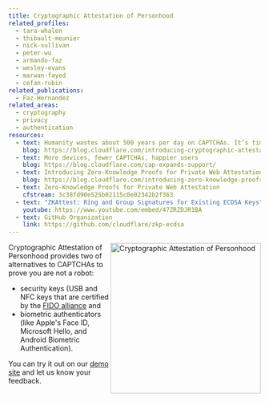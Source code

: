 ```yaml
---
title: Cryptographic Attestation of Personhood
related_profiles:
  - tara-whalen
  - thibault-meunier
  - nick-sullivan
  - peter-wu
  - armando-faz
  - wesley-evans
  - marwan-fayed
  - cefan-rubin
related_publications:
  - Faz-Hernandez
related_areas:
  - cryptography
  - privacy
  - authentication
resources:
  - text: Humanity wastes about 500 years per day on CAPTCHAs. It’s time to end this madness
    blog: https://blog.cloudflare.com/introducing-cryptographic-attestation-of-personhood/
  - text: More devices, fewer CAPTCHAs, happier users
    blog: https://blog.cloudflare.com/cap-expands-support/
  - text: Introducing Zero-Knowledge Proofs for Private Web Attestation with Cross/Multi-Vendor Hardware
    blog: https://blog.cloudflare.com/introducing-zero-knowledge-proofs-for-private-web-attestation-with-cross-multi-vendor-hardware/
  - text: Zero-Knowledge Proofs for Private Web Attestation
    cfstream: 3c38fd90e525b02115c0e02342b2f363
  - text: "ZKAttest: Ring and Group Signatures for Existing ECDSA Keys"
    youtube: https://www.youtube.com/embed/47ZRZDJR1BA
  - text: GitHub Organization
    link: https://github.com/cloudflare/zkp-ecdsa
---
```


<img src="https://blog.cloudflare.com/content/images/2021/04/image2-36.png" alt="Cryptographic Attestation of Personhood" width="300" align="right" />

Cryptographic Attestation of Personhood provides two of alternatives to CAPTCHAs to prove you are not a robot: 
- security keys (USB and NFC keys that are certified by the [FIDO alliance](https://fidoalliance.org/metadata/?cf_target_id=BDD605A30995AB513BD1D490FD5530EE]) and
- biometric authenticators (like Apple's Face ID, Microsoft Hello, and Android Biometric Authentication).

You can try it out on our [demo site](https://cloudflarechallenge.com) and let us know your feedback.
